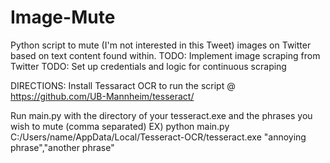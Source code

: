 # Image-Mute
Python script to mute (I'm not interested in this Tweet) images on Twitter based on text content found within. 
TODO: Implement image scraping from Twitter
TODO: Set up credentials and logic for continuous scraping

DIRECTIONS:
Install Tessaract OCR to run the script @ https://github.com/UB-Mannheim/tesseract/

Run main.py with the directory of your tesseract.exe and the phrases you wish to mute (comma separated)
EX) python main.py C:/Users/name/AppData/Local/Tesseract-OCR/tesseract.exe "annoying phrase","another phrase"
